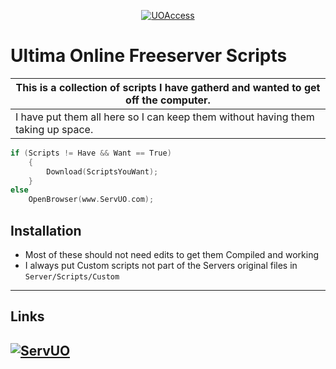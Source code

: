<p align="center">
<a href="http://UOAccess.com"><img src="https://www.uoguide.com/images/d/dc/Uologo.png" title="UOAccess" alt="UOAccess"></a>




Ultima Online Freeserver Scripts
====== 

| This is a collection of scripts I have gatherd and wanted to get off the computer. |
| --- |
| I have put them all here so I can keep them without having them taking up space. |

```c
if (Scripts != Have && Want == True)
    {
        Download(ScriptsYouWant);
    }
else
    OpenBrowser(www.ServUO.com);
```
</p>

## Installation

- Most of these should not need edits to get them Compiled and working
- I always put Custom scripts not part of the Servers original files in `Server/Scripts/Custom`


---
## Links
[![ServUO](https://www.servuo.com/styles/uix/images/logo.png?v=3&s=100)](http://ServUO.com)
---


